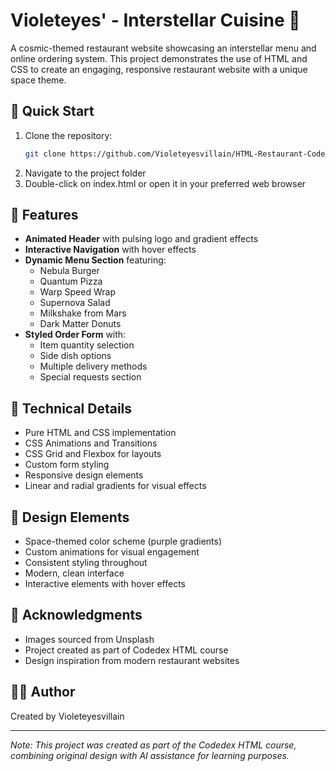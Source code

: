 # Violeteyes' - Interstellar Cuisine 🌌

A cosmic-themed restaurant website showcasing an interstellar menu and online ordering system. This project demonstrates the use of HTML and CSS to create an engaging, responsive restaurant website with a unique space theme.

## 🚀 Quick Start

1. Clone the repository:
   ```bash
   git clone https://github.com/Violeteyesvillain/HTML-Restaurant-Codedex-Project.git
2. Navigate to the project folder
3. Double-click on index.html or open it in your preferred web browser

## 🚀 Features

- **Animated Header** with pulsing logo and gradient effects
- **Interactive Navigation** with hover effects
- **Dynamic Menu Section** featuring:
  - Nebula Burger
  - Quantum Pizza
  - Warp Speed Wrap
  - Supernova Salad
  - Milkshake from Mars
  - Dark Matter Donuts
- **Styled Order Form** with:
  - Item quantity selection
  - Side dish options
  - Multiple delivery methods
  - Special requests section

## 💫 Technical Details

- Pure HTML and CSS implementation
- CSS Animations and Transitions
- CSS Grid and Flexbox for layouts
- Custom form styling
- Responsive design elements
- Linear and radial gradients for visual effects

## 🎨 Design Elements

- Space-themed color scheme (purple gradients)
- Custom animations for visual engagement
- Consistent styling throughout
- Modern, clean interface
- Interactive elements with hover effects

## 🌟 Acknowledgments

- Images sourced from Unsplash
- Project created as part of Codedex HTML course
- Design inspiration from modern restaurant websites

## 👩‍🚀 Author

Created by Violeteyesvillain

---
*Note: This project was created as part of the Codedex HTML course, combining original design with AI assistance for learning purposes.*

